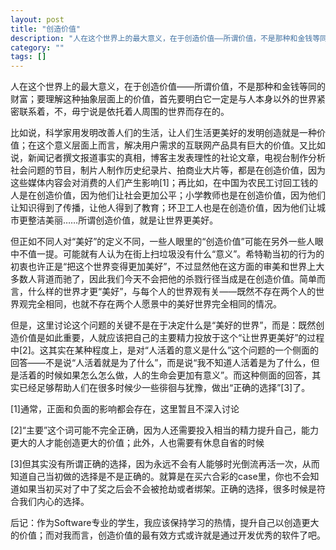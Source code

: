 ```yaml
---
layout: post
title: "创造价值"
description: "人在这个世界上的最大意义，在于创造价值——所谓价值，不是那种和金钱等同的财富；要理解这种抽象层面上的价值，首先要明白它一定是与人本身以外的世界紧密联系着，不，毋宁说是依托着人周围的世界而存在的。  "
category: ""
tags: []
---
```



人在这个世界上的最大意义，在于创造价值——所谓价值，不是那种和金钱等同的财富；要理解这种抽象层面上的价值，首先要明白它一定是与人本身以外的世界紧密联系着，不，毋宁说是依托着人周围的世界而存在的。  

比如说，科学家用发明改善人们的生活，让人们生活更美好的发明创造就是一种价值；在这个意义层面上而言，解决用户需求的互联网产品具有巨大的价值。又比如说，新闻记者撰文报道事实的真相，博客主发表理性的社论文章，电视台制作分析社会问题的节目，制片人制作历史纪录片、拍商业大片等，都是在创造价值，因为这些媒体内容会对消费的人们产生影响[1]；再比如，在中国为农民工讨回工钱的人是在创造价值，因为他们让社会更加公平；小学教师也是在创造价值，因为他们让知识得到了传播，让他人得到了教育；环卫工人也是在创造价值，因为他们让城市更整洁美丽……所谓创造价值，就是让世界更美好。  

但正如不同人对“美好”的定义不同，一些人眼里的“创造价值”可能在另外一些人眼中不值一提。可能就有人认为在街上扫垃圾没有什么“意义”。希特勒当初的行为的初衷也许正是“把这个世界变得更加美好”，不过显然他在这方面的审美和世界上大多数人背道而驰了，因此我们今天不会把他的杀戮行径当成是在创造价值。简单而言，什么样的世界才更“美好”，与每个人的世界观有关——既然不存在两个人的世界观完全相同，也就不存在两个人愿景中的美好世界完全相同的情况。  

但是，这里讨论这个问题的关键不是在于决定什么是“美好的世界”，而是：既然创造价值是如此重要，人就应该把自己的主要精力投放于这个“让世界更美好”的过程中[2]。这其实在某种程度上，是对“人活着的意义是什么”这个问题的一个侧面的回答——不是说“人活着就是为了什么”，而是说“我不知道人活着是为了什么，但是活着的时候如果怎么怎么做，人的生命会更加有意义”。而这种侧面的回答，其实已经足够帮助人们在很多时候少一些徘徊与犹豫，做出“正确的选择”[3]了。  



[1]通常，正面和负面的影响都会存在，这里暂且不深入讨论  

[2]“主要”这个词可能不完全正确，因为人还需要投入相当的精力提升自己，能力更大的人才能创造更大的价值；此外，人也需要有休息自省的时候  

[3]但其实没有所谓正确的选择，因为永远不会有人能够时光倒流再活一次，从而知道自己当初做的选择是不是正确的。就算是在买六合彩的case里，你也不会知道如果当初买对了中了奖之后会不会被抢劫或者绑架。正确的选择，很多时候是符合我们内心的选择。  



后记：作为Software专业的学生，我应该保持学习的热情，提升自己以创造更大的价值；而对我而言，创造价值的最有效方式或许就是通过开发优秀的软件了吧。  